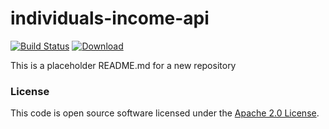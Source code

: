 
# individuals-income-api

[![Build Status](https://travis-ci.org/hmrc/individuals-income-api.svg?branch=master)](https://travis-ci.org/hmrc/individuals-income-api) [ ![Download](https://api.bintray.com/packages/hmrc/releases/individuals-income-api/images/download.svg) ](https://bintray.com/hmrc/releases/individuals-income-api/_latestVersion)

This is a placeholder README.md for a new repository

### License

This code is open source software licensed under the [Apache 2.0 License]("http://www.apache.org/licenses/LICENSE-2.0.html").
    